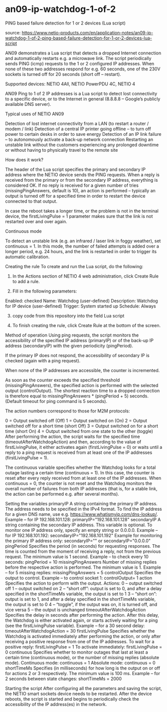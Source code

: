 # an09-ip-watchdog-1-of-2
PING based failure detection for 1 or 2 devices (Lua script)

source: https://www.netio-products.com/en/application-notes/an09-ip-watchdog-1-of-2-ping-based-failure-detection-for-1-or-2-devices-lua-script

AN09 demonstrates a Lua script that detects a dropped Internet connection and automatically restarts e.g. a microwave link. The script periodically sends PING (icmp) requests to the 1 or 2 configured IP addresses. When none of these two addresses respond for e.g. 60 seconds, one of the 230V sockets is turned off for 20 seconds (short off – restart).

Supported devices: NETIO 4All, NETIO PowerPDU 4C, NETIO 4

 

AN09 Ping to 1 of 2 IP addresses is a Lua script to detect lost connectivity to a specific device, or to the Internet in general (8.8.8.8 – Google’s publicly available DNS server).

 

Typical uses of NETIO AN09

 Detection of lost internet connectivity from a LAN (to restart a router / modem / link)
 Detection of a central IP printer going offline – to turn off power to certain desks in order to save energy
 Detection of an IP link failure – to autonomously activate a back-up network connection
 Restarting an unstable link without the customers experiencing any prolonged downtime or without having to physically travel to the remote site
 

How does it work?

The header of the Lua script specifies the primary and secondary IP address where the NETIO device sends the PING requests. When a reply is received from the primary or from the secondary IP address, everything is considered OK. If no reply is received for a given number of tries (missingPingAnswers, default is 10), an action is performed – typically an output is turned off for a specified time in order to restart the device connected to that output.

 

In case the reboot takes a longer time, or the problem is not in the terminal device, the firstLivingPulse = 1 parameter makes sure that the link is not restarted over and over again.

Continuous mode

To detect an unstable link (e.g. an infrared / laser link in foggy weather), set continuous = 1. In this mode, the number of failed attempts is added over a longer period, e.g. 24 hours, and the link is restarted in order to trigger its automatic calibration.

 

Creating the rule
To create and run the Lua script, do the following:

1) In the Actions section of NETIO 4 web administration, click Create Rule to add a rule.

2) Fill in the following parameters:

 Enabled: checked
 Name: Watchdog (user-defined)
 Description: Watchdog for IP device (user-defined)
 Trigger: System started up
 Schedule: Always
 
 3) copy code from this repository into the field Lua script
 
 4) To finish creating the rule, click Create Rule at the bottom of the screen.
 
 Method of operation
Using ping requests, the script monitors the accessibility of the specified IP address (primaryIP) or of the back-up IP address (secondaryIP) with the given periodicity (pingPeriod).

If the primary IP does not respond, the accessibility of secondary IP is checked (again with a ping request).

When none of the IP addresses are accessible, the counter is incremented.

As soon as the counter exceeds the specified threshold (missingPingAnswers), the specified action is performed with the selected output (controlOutput). The shortest reaction time to a dropped connection is therefore equal to missingPingAnswers * (pingPeriod + 5) seconds. (Default timeout for ping command is 5 seconds).

The action numbers correspond to those for M2M protocols:

 0 = Output switched off (Off)
 1 = Output switched on (On)
 2 = Output switched off for a short time (short Off)
 3 = Output switched on for a short time (short On)
 4 = Output switched from one state to the other (toggle)
After performing the action, the script waits for the specified time (timeoutAfterWatchdogAction) and then, according to the value of firstLivingPulse, it either activates again (firstLivingPulse = 0) or waits until a reply to a ping request is received from at least one of the IP addresses (firstLivingPulse = 1).

The continuous variable specifies whether the Watchdog looks for a total outage lasting a certain time (continuous = 1). In this case, the counter is reset after every reply received from at least one of the IP addresses. When continuous = 0, the counter is not reset and the Watchdog monitors the overall number of failures from both IP addresses (that is, for a stable link, the action can be performed e.g. after several months).

 

Setting the variables
 primaryIP
 A string containing the primary IP address.
 The address needs to be specified in the IPv4 format. To find the IP address for a given DNS name, use e.g. https://www.whatismyip.com/dns-lookup/.
 Example – for IP 192.168.101.128: primaryIP="192.168.101.128"
 secondaryIP
 A string containing the secondary IP address.
 This variable is optional. To monitor one IP address only, specify an empty string or 0.0.0.0.
 Example – for IP 192.168.101.192: secondaryIP="192.168.101.192"
 Example for monitoring the primary IP address only: secondaryIP="" or secondaryIP="0.0.0.0"
 pingPeriod
 Specifies the period (in seconds) for requesting responses.
 The time is counted from the moment of receiving a reply, not from the previous request.
 The minimum value is 1 second.
 Example – to check every 10 seconds: pingPeriod = 10
 missingPingAnswers
 Number of missing replies before the respective action is performed.
 The minimum value is 1.
 Example – for 5 missing replies: missingPingAnswers = 5
 controlOutput 
  Specifies the output to control.
  Example – to control socket 1: controlOutput= 1
 action
 Specifies the action to perform with the output.
 Actions:
  0 – output switched off
  1 – output switched on
  2 – “short off”: output is set to 0, and after a delay specified in the shortTimeMs variable, the output is set to 1
  3 – “short on”: output is set to 1, and after a delay specified in the shortTimeMs variable, the output is set to 0
  4 – “toggle”, if the output was on, it is turned off, and vice versa
  5 – the output is unchanged
 timeoutAfterWatchdogAction
 Specifies the delay in seconds after performing the action. After this delay, the Watchdog is either activated again, or starts actively waiting for a ping (see the firstLivingPulse variable).
 Example – for a 30 second delay: timeoutAfterWatchdogAction = 30
 firstLivingPulse
 Specifies whether the Watchdog is activated immediately after performing the action, or only after receiving a positive response from one of the IP addresses.
 To wait for a positive reply: firstLivingPulse = 1
 To activate immediately: firstLivingPulse = 0
 continuous
 Specifies whether to monitor outages that last at least a certain time (continuous mode), or the number of missing replies (absolute mode).
 Continuous mode: continuous = 1
 Absolute mode: continuous = 0
 shortTimeMs
  Specifies (in milliseconds) for how long is the output on or off for actions 2 or 3 respectively.
  The minimum value is 100 ms.
  Example – for 2 seconds between state changes: shortTimeMs = 2000
 

Starting the script
After configuring all the parameters and saving the script, the NETIO smart sockets device needs to be restarted. After the device reboots, the script is started and begins to periodically check the accessibility of the IP address(es) in the network.

 
